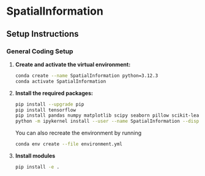 # SpatialInformation


## Setup Instructions
### General Coding Setup

1. **Create and activate the virtual environment:**

    ```bash
    conda create --name SpatialInformation python=3.12.3
    conda activate SpatialInformation
    ```

2. **Install the required packages:**

    ```bash
    pip install --upgrade pip
    pip install tensorflow
    pip install pandas numpy matplotlib scipy seaborn pillow scikit-learn jupyter ipykernel
    python -m ipykernel install --user --name SpatialInformation --display-name "Python (SpatialInformation)"
    ```

    You can also recreate the environment by running

    ```bash
    conda env create --file environment.yml
    ```

3. **Install modules**
    ```bash
    pip install -e . 
    ```
    
